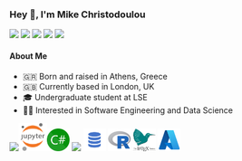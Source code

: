 ### Hey 👋, I'm Mike Christodoulou 

[![](https://vistr.dev/badge?repo=elfocrash.elfocrash&corners=square)](https://github.com/Elfocrash/vistr.dev)
[![](https://vistr.dev/patreon?campaign_id=5874364)](https://www.patreon.com/nickchapsas)
[![](https://img.shields.io/badge/-@mdc7000-%231DA1F2?style=flat-square&logo=twitter&logoColor=ffffff)](https://twitter.com/mdc7000)
[![](https://img.shields.io/badge/-@mdc2002-%23181717?style=flat-square&logo=github)](https://github.com/mdc2002)
[![](https://img.shields.io/badge/-Michail%20Christodoulou-blue?style=flat-square&logo=Linkedin&logoColor=white&link=https://www.linkedin.com/in/mdc7000/)](https://www.linkedin.com/in/mdc7000/)

#### About Me

- 🇬🇷 Born and raised in Athens, Greece
- 🇬🇧 Currently based in London, UK
- 🎓 Undergraduate student at LSE
- 👨‍💻 Interested in Software Engineering and Data Science


<img height=40 src="https://cdn.jsdelivr.net/gh/devicons/devicon/icons/python/python-original.svg"/><img height=50     
 src="https://raw.githubusercontent.com/github/explore/80688e429a7d4ef2fca1e82350fe8e3517d3494d/topics/jupyter-notebook/jupyter-notebook.png"/><img height=40   src="https://raw.githubusercontent.com/github/explore/80688e429a7d4ef2fca1e82350fe8e3517d3494d/topics/csharp/csharp.png"/>
<img height="40" src="https://cdn.jsdelivr.net/gh/devicons/devicon/icons/git/git-plain.svg"/>
<img height="40" src="https://raw.githubusercontent.com/github/explore/80688e429a7d4ef2fca1e82350fe8e3517d3494d/topics/sql/sql.png">
<img height="40" src="https://raw.githubusercontent.com/github/explore/80688e429a7d4ef2fca1e82350fe8e3517d3494d/topics/r/r.png">
<img height="40" src="https://raw.githubusercontent.com/github/explore/80688e429a7d4ef2fca1e82350fe8e3517d3494d/topics/latex/latex.png">
<img height="40" src="https://raw.githubusercontent.com/github/explore/80688e429a7d4ef2fca1e82350fe8e3517d3494d/topics/azure/azure.png">

